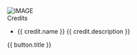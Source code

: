 <grid class="grid" :style="[config.gridTemplateColumns ? {'gridTemplateColumns': config.gridTemplateColumns} : {'gridTemplateColumns': '1fr 1fr 1fr'}]">
    <div class="grid-item" v-if="!item.hide" v-for="item in items">
        <span class="grid-item-title" v-html=item.title></span>
        <img alt="IMAGE" v-if="item.image" class="grid-item-image" :src=item.image />
        <div class="grid-item-description" v-html=item.description></div>
        <div class="grid-item-custom-content" v-if="item.customContent" v-html="item.customContent"></div>
        <div class="grid-item-credits" v-if="item.credits">
            <span class="grid-item-credit-header">Credits</span>
                <ul class="grid-item-credit-list">
                    <li class="grid-item-credit-list-item" v-for="credit in item.credits">
                        <div class="grid-item-credit-list-item-wrapper">
                            <span class="grid-item-credit-list-item-name">{{ credit.name }}</span>
                            <span v-if="credit.description">{{ credit.description }}</span>
                        </div>
                    </li>
                </ul>
        </div>
        <div class="grid-item-button-container" v-if="item.buttons" :style="[item.customContent ? {'marginTop': 'unset'} : {'marginTop': 'auto'}]">
            <a class="hevort-btn" v-for="button in item.buttons" v-if="button.link" :href="button.link" :target="[button.target ? button.target : '_blank']"><span class="hevort-btn-text">{{ button.title }}</span><i v-if="button.icon" :class="button.icon"></i></a>
        </div>
    </div>
</grid>